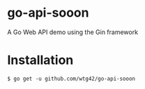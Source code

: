 # go-api-sooon
A Go Web API demo using the Gin framework

# Installation
`$ go get -u github.com/wtg42/go-api-sooon`

